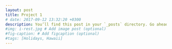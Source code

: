 ```yaml
---
layout: post
title: Project 1
# date: 2017-09-12 13:32:20 +0300
description: You’ll find this post in your `_posts` directory. Go ahead and edit it and re-build the site to see your changes. # Add post description (optional)
#img: i-rest.jpg # Add image post (optional)
#fig-caption: # Add figcaption (optional)
#tags: [Holidays, Hawaii]
---
```


